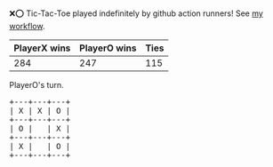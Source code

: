 :x::o: Tic-Tac-Toe played indefinitely by github action runners! See [my workflow](.github/workflows/play.yaml).

|PlayerX wins|PlayerO wins|Ties|
|-|-|-|
|284|247|115|

PlayerO's turn.

<pre>
+---+---+---+
| X | X | O |
+---+---+---+
| O |   | X |
+---+---+---+
| X |   | O |
+---+---+---+
</pre>